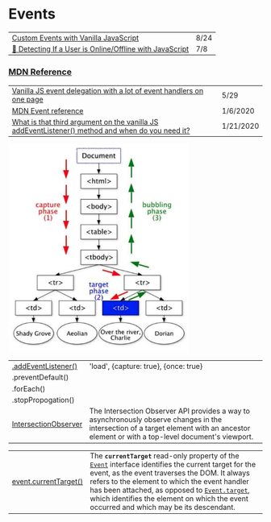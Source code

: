 # Events

|  |  |
| :--- | :--- |
| [Custom Events with Vanilla JavaScript](https://gomakethings.com/custom-events-with-vanilla-javascript/?mc_cid=d3bf336775&mc_eid=[UNIQID]) | 8/24 |
| [🚀 Detecting If a User is Online/Offline with JavaScript](https://dev.to/nialljoemaher/detecting-if-a-user-is-online-offline-with-javascript-3bcc) | 7/8 |

### [MDN Reference](https://developer.mozilla.org/en-US/docs/Web/Events?ck_subscriber_id=420572458#Mouse_events)

|  |  |
| :--- | :--- |
| [Vanilla JS event delegation with a lot of event handlers on one page](https://gomakethings.com/vanilla-js-event-delegation-with-a-lot-of-event-handlers-on-one-page/?mc_cid=a066062fd1&mc_eid=[UNIQID]) | 5/29 |
| [MDN Event reference](https://developer.mozilla.org/en-US/docs/Web/Events?ck_subscriber_id=420572458#Mouse_events) | 1/6/2020 |
| [What is that third argument on the vanilla JS addEventListener\(\) method and when do you need it?](https://gomakethings.com/what-is-that-third-argument-on-the-vanilla-js-addeventlistener-method-and-when-do-you-need-it/?mc_cid=f225d05f77&mc_eid=e9174ba77f) | 1/21/2020 |

![](.gitbook/assets/screen-shot-2019-12-23-at-1.34.23-pm.png)

|  |  |
| :--- | :--- |
| [.addEventListener\(\)](https://developer.mozilla.org/en-US/docs/Web/API/EventTarget/addEventListener) | 'load', {capture: true}, {once: true} |
| .preventDefault\(\) |  |
| .forEach\(\) |  |
| .stopPropogation\(\) |  |
| [IntersectionObserver](https://developer.mozilla.org/en-US/docs/Web/API/Intersection_Observer_API) | The Intersection Observer API provides a way to asynchronously observe changes in the intersection of a target element with an ancestor element or with a top-level document's viewport. |

|  |  |
| :--- | :--- |
| [event.currentTarget\(\)](https://developer.mozilla.org/en-US/docs/Web/API/Event/currentTarget) | The **`currentTarget`** read-only property of the [`Event`](https://developer.mozilla.org/en-US/docs/Web/API/Event) interface identifies the current target for the event, as the event traverses the DOM. It always refers to the element to which the event handler has been attached, as opposed to [`Event.target`](https://developer.mozilla.org/en-US/docs/Web/API/Event/target), which identifies the element on which the event occurred and which may be its descendant. |

